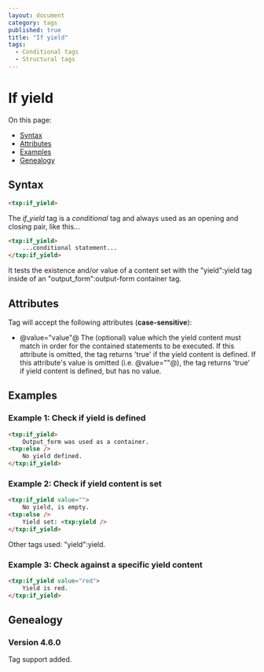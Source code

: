 ```yaml
---
layout: document
category: tags
published: true
title: "If yield"
tags:
  - Conditional tags
  - Structural tags
---
```


# If yield

On this page:

* [Syntax](#user-content-syntax)
* [Attributes](#user-content-attributes)
* [Examples](#user-content-examples)
* [Genealogy](#user-content-genealogy)

## Syntax

```html
<txp:if_yield>
```

The *if_yield* tag is a _conditional_ tag and always used as an opening and closing pair, like this...

```html
<txp:if_yield>
    ...conditional statement...
</txp:if_yield>
```

It tests the existence and/or value of a content set with the "yield":yield tag inside of an "output_form":output-form container tag.

## Attributes

Tag will accept the following attributes (**case-sensitive**):

* @value="value"@
The (optional) value which the yield content must match in order for the contained statements to be executed. If this attribute is omitted, the tag returns 'true' if the yield content is defined. If this attribute's value is omitted (i.e. @value=""@), the tag returns 'true' if yield content is defined, but has no value.

## Examples

### Example 1: Check if yield is defined

```html
<txp:if_yield>
    Output_form was used as a container.
<txp:else />
    No yield defined.
</txp:if_yield>
```

### Example 2: Check if yield content is set

```html
<txp:if_yield value="">
    No yield, is empty.
<txp:else />
    Yield set: <txp:yield />
</txp:if_yield>
```

Other tags used: "yield":yield.

### Example 3: Check against a specific yield content

```html
<txp:if_yield value="red">
	Yield is red.
</txp:if_yield>
```

## Genealogy

### Version 4.6.0

Tag support added.
